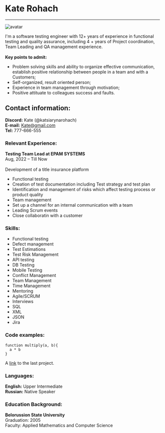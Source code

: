 # Kate Rohach


**********************************


![avatar](https://postimg.cc/4myHM5hs)

I'm a software testing engineer with 12+ years of experience in functional testing and quality assurance, including 4 + years of Project coordination, Team Leading and QA management experience.\
\
**Key points to admit:** 
- Problem solving skills and ability to organize effective communication, establish positive relationship between people in a team and with a Customers;
- Self-organized, result oriented person;
- Experience in team management through motivation;
- Positive attituate to colleagues success and faults.

## Contact information:
**Discord:** Kate (@katsiarynarohach)\
**E-mail:** Kate@gmail.com\
**Tel:** 777-666-555

### Relevant Experience:
**Testing Team Lead at EPAM SYSTEMS**\
Aug, 2022 – Till Now\
\
Development of a title insurance platform
* Functional testing
* Creation of test documentation including Test strategy and test plan
* Identification and management of risks which affect testing process or product quality
* Team management
* Set up a channel for an internal communication with a team
* Leading Scrum events
* Close collaboratin with a customer

### Skills:
+ Functional testing
+ Defect management
+ Test Estimations
+ Test Risk Management
+ API testing
+ DB Testing
+ Mobile Testing
+ Conflict Management
+ Team Management
+ Time Management
+ Mentoring
+ Agile/SCRUM
+ Interviews
+ SQL
+ XML
+ JSON
+ Jira


### Code examples:
```
function multiply(a, b){
  a * b
}
```
A [link](https://github.com/katsiarynarohach/rsschool-cv.git) to the last project.


### Languages:
__English:__ Upper Intermediate\
__Russian:__ Native Speaker

### Education Background:
__Belorussion State University__ \
Graduation: 2005\
Faculty: Applied Mathematics and Computer Science
